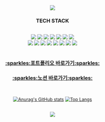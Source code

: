 <div align="center">
<img src="https://capsule-render.vercel.app/api?type=waving&color=5FADF6&height=200&section=header&text=LEE%20WON%20CHUL%20&fontSize=90&fontColor=1F486E&fontAlignY=35" />
<h3>TECH STACK</h3>
<br>
<img src="https://img.shields.io/badge/html5-E34F26?style=for-the-badge&logo=html5&logoColor=white">
<img src="https://img.shields.io/badge/css-1572B6?style=for-the-badge&logo=css3&logoColor=white">
<img src="https://img.shields.io/badge/sass-cc6699?style=for-the-badge&logo=scss3&logoColor=white">
<img src="https://img.shields.io/badge/javascript-F7DF1E?style=for-the-badge&logo=javascript&logoColor=black">
<img src="https://img.shields.io/badge/React-61DAFB?style=for-the-badge&logo=React&logoColor=black"/>
<img src="https://img.shields.io/badge/Notion-000?style=for-the-badge&logo=Notion&logoColor=fff"/>
<img src="https://img.shields.io/badge/redux-764abc?style=for-the-badge&logo=redux&logoColor=fff"/>
<br>
<img src="https://img.shields.io/badge/figma-f24e1e?style=for-the-badge&logo=figma&logoColor=fff"/>
<img src="https://img.shields.io/badge/mysql-00758F?style=for-the-badge&logo=mysql&logoColor=fff"/>
<img src="https://img.shields.io/badge/Node.js-339933?style=for-the-badge&logo=Node.js&logoColor=white"/>
<img src="https://img.shields.io/badge/github-171515?style=for-the-badge&logo=github&logoColor=white"/>
<img src="https://img.shields.io/badge/sourcetree-4D5EFD?style=for-the-badge&logo=sourcetree&logoColor=white"/>
<img src="https://img.shields.io/badge/tailwindcss-06b6d4?style=for-the-badge&logo=tailwindcss&logoColor=white"/>
<img src="https://img.shields.io/badge/slack-E01E5A?style=for-the-badge&logo=slack&logoColor=white"/>
<img src="https://img.shields.io/badge/React Router-D0021B?style=for-the-badge&logo=React Router&logoColor=white"/>
<br>
<br>
  
<div align="center">
  <h3><a href="https://daylilys-portfolio.netlify.app/">:sparkles:포트폴리오 바로가기:sparkles:</a></h3>
  <h3><a href="https://www.notion.so/daylily0214/Lee-won-chul-547fea72025c464a8788c287ec14e95e">:sparkles:노션 바로가기:sparkles:</a></h3>
</div>
  <br>

[![Anurag's GitHub stats](https://github-readme-stats.vercel.app/api?username=daylilyyy)](https://github.com/anuraghazra/github-readme-stats)
[![Top Langs](https://github-readme-stats.vercel.app/api/top-langs/?username=daylilyyy&layout=compact)](https://github.com/audrhks29/github-readme-stats)

  <br>
<img src="https://capsule-render.vercel.app/api?type=waving&color=5FADF6&height=200&section=footer&text=Thank%20you%20&fontSize=90&fontColor=1F486E&fontAlignY=70" />
</div>

